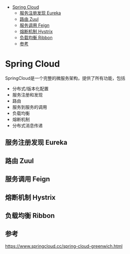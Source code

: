 - [Spring Cloud](#spring-cloud)
  - [服务注册发现 Eureka](#服务注册发现-eureka)
  - [路由 Zuul](#路由-zuul)
  - [服务调用 Feign](#服务调用-feign)
  - [熔断机制 Hystrix](#熔断机制-hystrix)
  - [负载均衡 Ribbon](#负载均衡-ribbon)
  - [参考](#参考)

# Spring Cloud
SpringCloud是一个完整的微服务架构，提供了所有功能，包括  
* 分布式/版本化配置
* 服务注册和发现
* 路由
* 服务到服务的调用
* 负载均衡
* 熔断机制
* 分布式消息传递

## 服务注册发现 Eureka
## 路由 Zuul
## 服务调用 Feign
## 熔断机制 Hystrix
## 负载均衡 Ribbon

## 参考
https://www.springcloud.cc/spring-cloud-greenwich.html